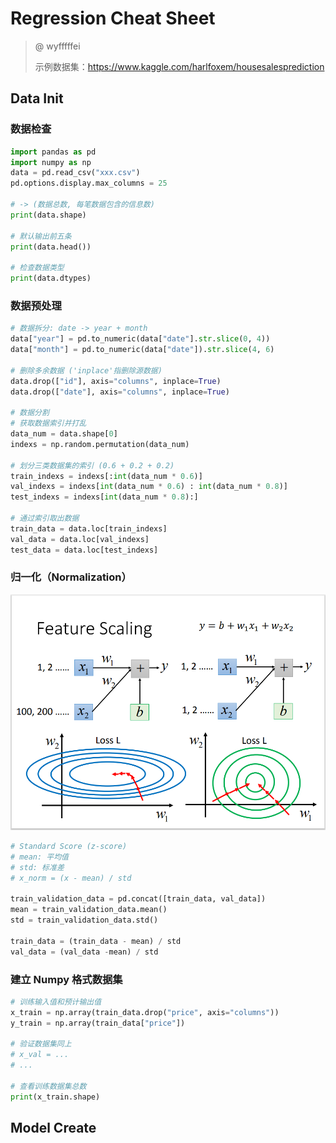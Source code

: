 # Regression Cheat Sheet

> @ wyfffffei
>
> 示例数据集：<https://www.kaggle.com/harlfoxem/housesalesprediction>



## Data Init

### 数据检查

```python
import pandas as pd
import numpy as np
data = pd.read_csv("xxx.csv")
pd.options.display.max_columns = 25

# -> (数据总数, 每笔数据包含的信息数)
print(data.shape)

# 默认输出前五条
print(data.head())

# 检查数据类型
print(data.dtypes)
```

### 数据预处理

```python
# 数据拆分: date -> year + month
data["year"] = pd.to_numeric(data["date"].str.slice(0, 4))
data["month"] = pd.to_numeric(data["date"]).str.slice(4, 6)

# 删除多余数据 ('inplace'指删除源数据)
data.drop(["id"], axis="columns", inplace=True)
data.drop(["date"], axis="columns", inplace=True)

# 数据分割
# 获取数据索引并打乱
data_num = data.shape[0]
indexs = np.random.permutation(data_num)

# 划分三类数据集的索引 (0.6 + 0.2 + 0.2)
train_indexs = indexs[:int(data_num * 0.6)]
val_indexs = indexs[int(data_num * 0.6) : int(data_num * 0.8)]
test_indexs = indexs[int(data_num * 0.8):]

# 通过索引取出数据
train_data = data.loc[train_indexs]
val_data = data.loc[val_indexs]
test_data = data.loc[test_indexs]
```



### 归一化（Normalization）

 ![feature-scaling.png](./img/feature-scaling.png)

```python
# Standard Score (z-score)
# mean: 平均值
# std: 标准差
# x_norm = (x - mean) / std

train_validation_data = pd.concat([train_data, val_data])
mean = train_validation_data.mean()
std = train_validation_data.std()

train_data = (train_data - mean) / std
val_data = (val_data -mean) / std
```



### 建立 Numpy 格式数据集

```python
# 训练输入值和预计输出值
x_train = np.array(train_data.drop("price", axis="columns"))
y_train = np.array(train_data["price"])

# 验证数据集同上
# x_val = ...
# ...

# 查看训练数据集总数
print(x_train.shape)
```





## Model Create





